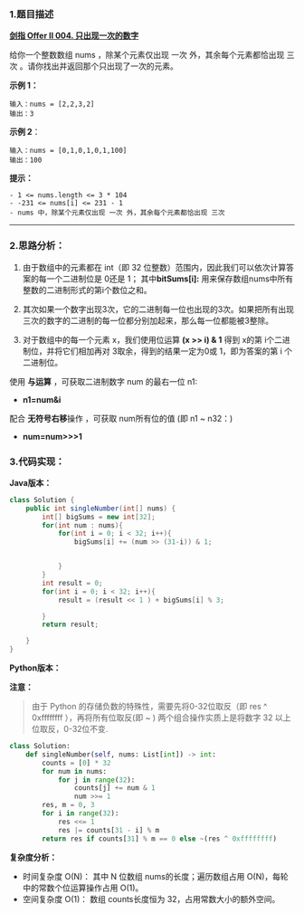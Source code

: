 ### 1.题目描述

 **[剑指 Offer II 004. 只出现一次的数字](https://leetcode-cn.com/problems/WGki4K/)** 
 
 给你一个整数数组 nums ，除某个元素仅出现 一次 外，其余每个元素都恰出现 三次 。请你找出并返回那个只出现了一次的元素。

 

**示例 1：**
```
输入：nums = [2,2,3,2]
输出：3
```
**示例 2**：
```
输入：nums = [0,1,0,1,0,1,100]
输出：100
```
 

**提示：**

    - 1 <= nums.length <= 3 * 104
    - -231 <= nums[i] <= 231 - 1
    - nums 中，除某个元素仅出现 一次 外，其余每个元素都恰出现 三次
    
------------------------------

### 2.思路分析：

1. 由于数组中的元素都在 int（即 32 位整数）范围内，因此我们可以依次计算答案的每一个二进制位是 0还是 1；
其中**bitSums[i]:** 用来保存数组nums中所有整数的二进制形式的第i个数位之和。

2. 其次如果一个数字出现3次，它的二进制每一位也出现的3次。如果把所有出现三次的数字的二进制的每一位都分别加起来，那么每一位都能被3整除。
3. 对于数组中的每一个元素 x，我们使用位运算 **(x >> i) & 1** 得到 x的第 i个二进制位，并将它们相加再对 3取余，得到的结果一定为0或 1，即为答案的第 i 个二进制位。


使用 **与运算** ，可获取二进制数字 num 的最右一位 n1:
- **n1=num&i**

配合 **无符号右移**操作 ，可获取 num所有位的值 (即 n1 ~ n32：)

- **num=num>>>1**



### 3.代码实现：


**Java版本：**

```Java
class Solution {
    public int singleNumber(int[] nums) {
        int[] bigSums = new int[32];
        for(int num : nums){
            for(int i = 0; i < 32; i++){
                bigSums[i] += (num >> (31-i)) & 1;


            }
        }
        int result = 0;
        for(int i = 0; i < 32; i++){
            result = (result << 1 ) + bigSums[i] % 3;

        }
        return result;

    }
}
```

**Python版本：**

**注意：**
>由于 Python 的存储负数的特殊性，需要先将0-32位取反（即 res ^ 0xffffffff ），再将所有位取反(即 ~ )
>两个组合操作实质上是将数字 32 以上位取反，0-32位不变.

```Python
class Solution:
    def singleNumber(self, nums: List[int]) -> int:
        counts = [0] * 32
        for num in nums:
            for j in range(32):
                counts[j] += num & 1
                num >>= 1
        res, m = 0, 3
        for i in range(32):
            res <<= 1
            res |= counts[31 - i] % m
        return res if counts[31] % m == 0 else ~(res ^ 0xffffffff)

```
**复杂度分析：**

   - 时间复杂度 O(N)： 其中 N 位数组 nums的长度；遍历数组占用 O(N)，每轮中的常数个位运算操作占用 O(1)。
   - 空间复杂度 O(1)： 数组 counts长度恒为 32，占用常数大小的额外空间。


